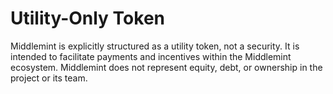 # Utility-Only Token

Middlemint is explicitly structured as a utility token, not a security. It is intended to facilitate payments and incentives within the Middlemint ecosystem. Middlemint does not represent equity, debt, or ownership in the project or its team.
